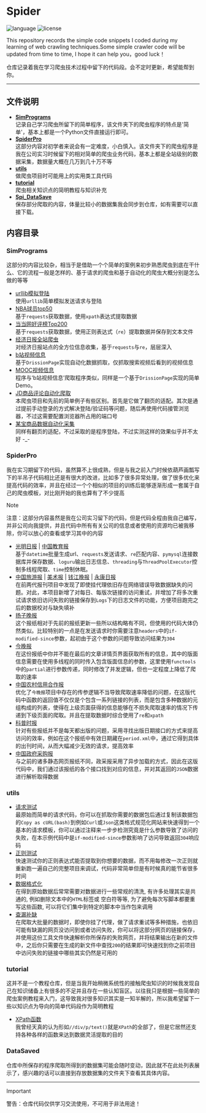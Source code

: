 # Spider

![language](https://img.shields.io/badge/language-Python-blue)
![license](https://img.shields.io/badge/License-MIT-red)

This repository records the simple code snippets I coded during my learning of web crawling techniques.Some simple crawler code will be updated from time to time, I hope it can help you，good luck！

仓库记录着我在学习爬虫技术过程中留下的代码段。会不定时更新，希望能帮到你。

---

## 文件说明

- [**SimPrograms**](https://github.com/zhuruili/Spider/tree/main/SimPrograms)  
  记录自己学习爬虫所留下的简单程序，该文件夹下的爬虫程序的特点是'简单'，基本上都是一个Python文件直接运行即可。
- [**SpiderPro**](https://github.com/zhuruili/Spider/tree/main/SpiderPro)  
  这部分内容对初学者来说会有一定难度，小白慎入。该文件夹下的爬虫程序是我在公司实习时候留下的相对简单的爬虫业务代码，基本上都是全站级别的数据采集，数据量大概在几万到几十万不等
- [**utils**](https://github.com/zhuruili/Spider/tree/main/utils)  
  做爬虫项目时可能用上的实用类工具代码
- [**tutorial**](https://github.com/zhuruili/Spider/tree/main/tutorial)  
  爬虫相关知识点的简明教程与知识补充
- [**Spi_DataSave**](https://github.com/zhuruili/Spider/tree/main/Spi_DataSave)  
  保存部分爬取的内容，体量比较小的数据集我会同步到仓库，如有需要可以直接下载。

## 内容目录

### SimPrograms

这部分的内容比较杂，相当于是借助一个个简单的案例来初步熟悉爬虫到底在干什么、它的流程一般是怎样的、基于请求的爬虫和基于自动化的爬虫大概分别是怎么做的等等

- [urllib模拟登陆](https://github.com/zhuruili/Spider/blob/main/SimPrograms/package_urllib.py)  
  使用`urllib`简单模拟发送请求与登陆
- [NBA球员top50](https://github.com/zhuruili/Spider/blob/main/SimPrograms/spi_NBA.py)  
  基于`requests`获取数据，使用`xpath`表达式提取数据
- [当当网好评榜Top200](https://github.com/zhuruili/Spider/blob/main/SimPrograms/spi_dangdang.py)  
  基于`requests`获取数据，使用正则表达式（`re`）提取数据并保存到文本文件
- [经济日报全站爬虫](https://github.com/zhuruili/Spider/blob/main/SimPrograms/spi_EconomicDaily.py)  
  对经济日报站点的全方位信息收集，基于`requests`与`re`，层层深入
- [b站视频信息](https://github.com/zhuruili/Spider/blob/main/SimPrograms/spi_bilibili_rsc.py)  
  基于`DrissionPage`实现自动化数据抓取，仅抓取搜索视频后看到的视频信息
- [MOOC视频信息](https://github.com/zhuruili/Spider/blob/main/SimPrograms/spi_MOOC_rsc.py)  
  程序与‘b站视频信息’爬取程序类似，同样是一个基于`DrissionPage`实现的简单Demo。
- [JD商品评论自动化爬取](https://github.com/zhuruili/Spider/blob/main/SimPrograms/spi_JD_comments.py)  
  本爬虫项目和先前的简单例子有些区别。首先是它做了翻页的适配。其次是通过提前手动登录的方式解决登陆/验证码等问题，随后再使用代码接管浏览器，不过这需要配置浏览器所占用的端口号
- [某宝商品数据自动化采集](https://github.com/zhuruili/Spider/blob/main/SimPrograms/spi_Taobao.py)  
  同样有翻页的适配，不过采取的是程序登陆，不过实测这样的效果似乎并不太好 -_-

### SpiderPro

我在实习期留下的代码，虽然算不上很成熟，但是与我之前入门时候依葫芦画瓢写下的半吊子代码相比还是有很大的改进，比如多了很多异常处理，做了很多优化来提高代码的效率，并且在经过一个个相似的项目的训练后能够逐渐形成一套属于自己的爬虫模板，对比刚开始的我也算有了不少提高

> [!Note]
> 注意：这部分内容虽然是我在公司实习留下的代码，但是代码全程由我自己编写，并非公司向我提供，并且代码中所有有关公司的信息或者使用的资源均已被我移除，你可以放心的查看或学习其中的内容

- [光明日报](https://github.com/zhuruili/Spider/blob/main/SpiderPro/spi_gmw.py) | [中国教育报](https://github.com/zhuruili/Spider/blob/main/SpiderPro/spi_jyb.py)  
  基于`datetime`批量生成url、`requests`发送请求、`re`匹配内容、`pymysql`连接数据库并保存数据、`loguru`输出日志信息、`threading`与`ThreadPoolExecutor`控制多线程爬取、`time`控制休眠。
- [中国旅游报](https://github.com/zhuruili/Spider/blob/main/SpiderPro/spi_lyb.py) | [美术报](https://github.com/zhuruili/Spider/blob/main/SpiderPro/spi_msb.py) | [钱江晚报](https://github.com/zhuruili/Spider/blob/main/SpiderPro/spi_qjwb.py) | [永康日报](https://github.com/zhuruili/Spider/blob/main/SpiderPro/spi_ykrb.py)  
  在前两代报刊项目中发现了即使挂代理依旧存在网络错误导致数据缺失的问题。对此，本项目新增了对每日、每版次链接的访问重试，并增加了将多次重试请求依旧访问失败的链接保存到`Logs`下的日志文件的功能，方便项目跑完之后的数据校对与缺失填补
- [扬子晚报](https://github.com/zhuruili/Spider/blob/main/SpiderPro/spi_yzwb.py)  
  这个报纸相对于先前的报纸更新一些所以结构略有不同，但使用的代码大体仍然类似。比较特别的一点是在发送请求时你需要注意`headers`中的`if-modified-since`参数，起初由于这个参数的问题导致访问结果为`304`
- [今晚报](https://github.com/zhuruili/Spider/blob/main/SpiderPro/spi_jinwanbao.py)  
  在这份报纸中你并不能在最后的文章详情页界面获取所有的信息，其中的版面信息需要在使用多线程的同时传入包含版面信息的参数，这里使用`functools`中的`partial`进行参数传递，同时修改了并发逻辑，但也一定程度上降低了爬取的速率
- [中国农村信用合作报](https://github.com/zhuruili/Spider/blob/main/SpiderPro/spi_chinanshw.py)  
  优化了`今晚报`项目中存在的传参逻辑不当导致爬取速率降低的问题，在这版代码中函数的返回值不仅仅是个包含一系列链接的列表，而是包含多种数据的元组构成的列表，使得在上级页面获得的信息能够在不损失爬取速率的情况下传递到下级页面的爬取。并且在提取数据时综合使用了`re`和`xpath`
- [科普时报](https://github.com/zhuruili/Spider/blob/main/SpiderPro/spi_kpsb.py)  
  针对有些报纸并不是每天都出版的问题，采用寻找出版日期接口的方式来提高访问的效率，例如在这个报纸中有效日期藏在`period.xml`中，通过它得到具体的出刊时间，从而大幅减少无效的请求，提高效率
- [中国政府采购报](https://github.com/zhuruili/Spider/blob/main/SpiderPro/spi_zcb.py)  
  与之前的诸多静态网页报纸不同，政采报采用了异步加载的方式，因此在这版代码中，我们通过该报纸的各个接口找到对应的信息，并对其返回的`JSON`数据进行解析取得数据

### utils

- [请求测试](https://github.com/zhuruili/Spider/blob/main/utils/curl_test.py)  
  最原始而简单的请求代码，你可以在抓取你需要的数据包后通过复制该数据包的`Copy as cURL(bash)`到例如`Curl`或`Json`这类格式规范化网站来快速得到一个基本的请求模板，你可以通过注释来一步步检测究竟是什么参数导致了访问的失败，在本示例代码中是`if-modified-since`参数影响了访问导致返回`304`响应码
- [正则测试](https://github.com/zhuruili/Spider/blob/main/utils/re_test.py)  
  快速测试你的正则表达式能否提取到你想要的数据，而不用每修改一次正则就重新跑一遍自己的完整项目来调试，代码非常简单但是有时候真的能节省很多时间
- [数据格式化](https://github.com/zhuruili/Spider/blob/main/utils/format_scripts.py)  
  在得到原始数据后常常需要对数据进行一些常规的清洗, 有许多处理其实是共通的, 例如删除文本中的`HTML`标签或
  空白符等等, 为了避免每次写脚本都要重写这些函数, 可以将它们集中到特定的脚本中当作包来调用
- [查漏补缺](https://github.com/zhuruili/Spider/blob/main/utils/LeakFilling.py)  
  在爬取大批量的数据时，即使你挂了代理，做了请求重试等多种措施，也依旧可能有缺漏的网页没访问到或者访问失败，你可以将这部分网页的链接保存，并使用这份工具文件快速解析你所保存的失败网页，并将结果输出在新的文件中，之后你只需要在生成的新文件中查找`200`的结果即可快速找到你之前项目中访问失败的链接中哪些其实仍然是可用的

### tutorial

这并不是一个教程仓库，但是当我开始稍微系统性的接触爬虫知识的时候我发现自己在知识储备上有很多的不足并且存在一些认知盲区。以往我只是根据一些简单的爬虫案例教程来入门，这导致我对很多知识其实是一知半解的，所以我希望留下一些以知识点为导向的简单代码段作为简明教程

- [XPath函数](https://github.com/zhuruili/Spider/blob/main/tutorial/XPath_function.py)  
  我曾经天真的认为形如`//div/p/text()`就是`XPath`的全部了，但是它居然还支持各种各样的函数来达到数据灵活提取的目的

### DataSaved

仓库中所保存的程序爬取所得到的数据集可能会随时变动，因此就不在此处列表展示了，感兴趣的话可以直接到存放数据集的文件夹下查看其具体内容。

---

> [!Important]
> 警告：仓库代码仅供学习交流使用，不可用于非法用途！
